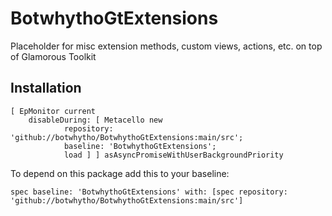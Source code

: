 # BotwhythoGtExtensions
Placeholder for misc extension methods, custom views, actions, etc. on top of Glamorous Toolkit
## Installation

```Smalltalk
[ EpMonitor current
	disableDuring: [ Metacello new
			repository: 'github://botwhytho/BotwhythoGtExtensions:main/src';
			baseline: 'BotwhythoGtExtensions';
			load ] ] asAsyncPromiseWithUserBackgroundPriority
```
To depend on this package add this to your baseline:

```Smalltalk
spec baseline: 'BotwhythoGtExtensions' with: [spec repository: 'github://botwhytho/BotwhythoGtExtensions:main/src']
```

